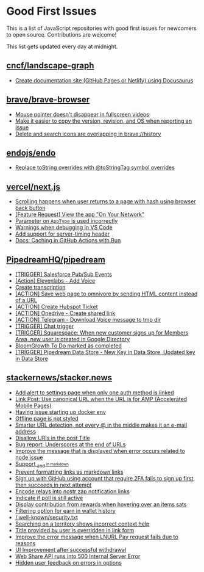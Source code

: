 # Good First Issues

This is a list of JavaScript repositories with good first issues for newcomers to open source. Contributions are welcome!

This list gets updated every day at midnight.

## [cncf/landscape-graph](https://github.com/cncf/landscape-graph)

- [Create documentation site (GitHub Pages or Netlify) using Docusaurus](https://github.com/cncf/landscape-graph/issues/97)

## [brave/brave-browser](https://github.com/brave/brave-browser)

- [Mouse pointer doesn't disappear in fullscreen videos](https://github.com/brave/brave-browser/issues/17292)
- [Make it easier to copy the version, revision, and OS when reporting an issue](https://github.com/brave/brave-browser/issues/6916)
- [Delete and search icons are overlapping in brave://history](https://github.com/brave/brave-browser/issues/32399)

## [endojs/endo](https://github.com/endojs/endo)

- [Replace toString overrides with @toStringTag symbol overrides](https://github.com/endojs/endo/issues/676)

## [vercel/next.js](https://github.com/vercel/next.js)

- [Scrolling happens when user returns to a page with hash using browser back button](https://github.com/vercel/next.js/issues/13653)
- [[Feature Request] View the app "On Your Network"](https://github.com/vercel/next.js/issues/11367)
- [Parameter on `AppType` is used incorrectly](https://github.com/vercel/next.js/issues/42846)
- [Warnings when debugging in VS Code](https://github.com/vercel/next.js/issues/24349)
- [Add support for server-timing header](https://github.com/vercel/next.js/issues/12382)
- [Docs: Caching in GitHub Actions with Bun](https://github.com/vercel/next.js/issues/57079)

## [PipedreamHQ/pipedream](https://github.com/PipedreamHQ/pipedream)

- [[TRIGGER] Salesforce Pub/Sub Events](https://github.com/PipedreamHQ/pipedream/issues/10212)
- [[Action] Elevenlabs - Add Voice ](https://github.com/PipedreamHQ/pipedream/issues/9089)
- [Create transcription ](https://github.com/PipedreamHQ/pipedream/issues/10274)
- [[ACTION] Save web page to omnivore by sending HTML content instead of a URL](https://github.com/PipedreamHQ/pipedream/issues/9898)
- [[ACTION] Create Hubspot Ticket](https://github.com/PipedreamHQ/pipedream/issues/10251)
- [[ACTION] Onedrive - Create shared link](https://github.com/PipedreamHQ/pipedream/issues/9965)
- [[ACTION] Telegram - Download Voice message to tmp dir](https://github.com/PipedreamHQ/pipedream/issues/6162)
- [[TRIGGER] Chat trigger](https://github.com/PipedreamHQ/pipedream/issues/9856)
- [[TRIGGER] Squarespace: When new customer signs up for Members Area, new user is created in Google Directory](https://github.com/PipedreamHQ/pipedream/issues/7311)
- [BloomGrowth To Do marked as completed](https://github.com/PipedreamHQ/pipedream/issues/9830)
- [[TRIGGER] Pipedream Data Store - New Key in Data Store, Updated key in Data Store](https://github.com/PipedreamHQ/pipedream/issues/9408)

## [stackernews/stacker.news](https://github.com/stackernews/stacker.news)

- [Add alert to settings page when only one auth method is linked](https://github.com/stackernews/stacker.news/issues/790)
- [Link Post: Use canonical URL when the URL is for AMP (Accelerated Mobile Pages)](https://github.com/stackernews/stacker.news/issues/138)
- [Having issue starting up docker env](https://github.com/stackernews/stacker.news/issues/439)
- [Offline page is not styled](https://github.com/stackernews/stacker.news/issues/419)
- [Smarter URL detection, not every @ in the middle makes it an e-mail address ](https://github.com/stackernews/stacker.news/issues/93)
- [Disallow URIs in the post Title](https://github.com/stackernews/stacker.news/issues/117)
- [Bug report: Underscores at the end of URLs](https://github.com/stackernews/stacker.news/issues/180)
- [Improve the message that is displayed when error occurs related to node issue  ](https://github.com/stackernews/stacker.news/issues/181)
- [Support <sub> and <sup> in markdown](https://github.com/stackernews/stacker.news/issues/253)
- [Prevent formatting links as markdown links](https://github.com/stackernews/stacker.news/issues/323)
- [Sign up with GitHub using account that require 2FA fails to sign up first, then succeeds in next attempt](https://github.com/stackernews/stacker.news/issues/495)
- [Encode relays into nostr zap notification links](https://github.com/stackernews/stacker.news/issues/502)
- [Indicate if poll is still active](https://github.com/stackernews/stacker.news/issues/680)
- [Display contribution from rewards when hovering over an items sats](https://github.com/stackernews/stacker.news/issues/684)
- [Filtering option for earn in wallet history](https://github.com/stackernews/stacker.news/issues/685)
- [/.well-known/security.txt](https://github.com/stackernews/stacker.news/issues/696)
- [Searching on a territory shows incorrect context help](https://github.com/stackernews/stacker.news/issues/706)
- [Title provided by user is overridden in link form](https://github.com/stackernews/stacker.news/issues/718)
- [Improve the error message when LNURL Pay request fails due to reasons](https://github.com/stackernews/stacker.news/issues/735)
- [UI Improvement after successful withdrawal](https://github.com/stackernews/stacker.news/issues/736)
- [Web Share API runs into 500 Internal Server Error](https://github.com/stackernews/stacker.news/issues/741)
- [Hidden user feedback on errors in options](https://github.com/stackernews/stacker.news/issues/491)

